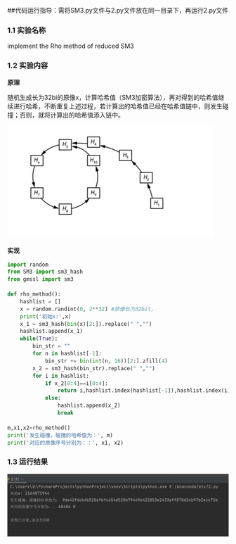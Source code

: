 ##代码运行指导：需将SM3.py文件与2.py文件放在同一目录下，再运行2.py文件

### 1.1 实验名称
 implement the Rho method of reduced SM3
### 1.2 实验内容

**原理**

随机生成长为32bi的原像x，计算哈希值（SM3加密算法），再对得到的哈希值继续进行哈希，不断重复上述过程，若计算出的哈希值已经在哈希值链中，则发生碰撞；否则，就将计算出的哈希值添入链中。

![1.png](eYshHPpG.png)

**实现**

```python
import random
from SM3 import sm3_hash
from gmssl import sm3

def rho_method():
    hashlist = []
    x = random.randint(0, 2**32) #原像长为32bit，
    print('初始x:',x)
    x_1 = sm3_hash(bin(x)[2:]).replace(" ","")
    hashlist.append(x_1)
    while(True):
        bin_str = ""
        for n in hashlist[-1]:
            bin_str += bin(int(n, 16))[2:].zfill(4)
        x_2 = sm3_hash(bin_str).replace(" ","")
        for i in hashlist:
            if x_2[0:4]==i[0:4]:
                return i,hashlist.index(hashlist[-1]),hashlist.index(i)
            else:
                hashlist.append(x_2)
                break

m,x1,x2=rho_method()
print('发生碰撞，碰撞的哈希值为：', m)
print('对应的原像序号分别为：：', x1, x2)
```

### 1.3 运行结果

![2.png](vdgMMGOw.png)

